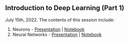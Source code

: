 ## Introduction to Deep Learning (Part 1)
July 15th, 2022.
The contents of this session include:
  1. Neurons - [Presentation](./(1)%20Neutons%20Presentation.pdf) | [Notebook](./(2)%20Neurons%20Notebook.ipynb)
  1. Neural Networks - [Presentation]() | [Notebook](./(4)%20Neural%20Networks.ipynb)